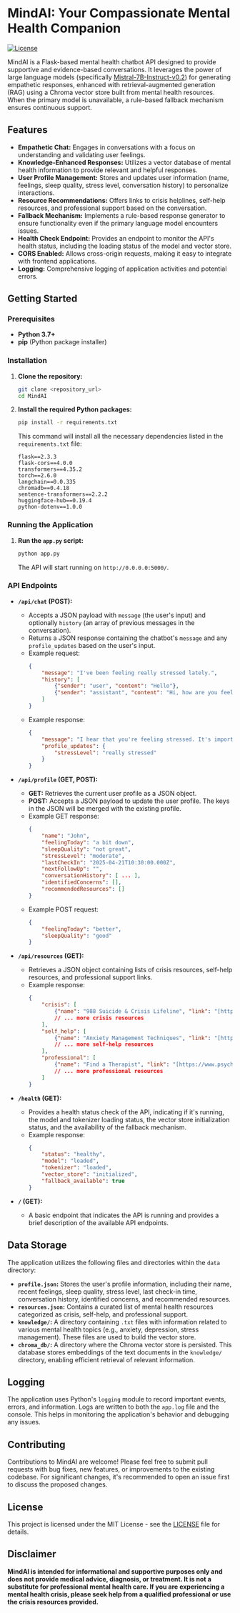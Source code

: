 # MindAI: Your Compassionate Mental Health Companion

[![License](https://img.shields.io/badge/License-MIT-yellow.svg)](https://opensource.org/licenses/MIT)

MindAI is a Flask-based mental health chatbot API designed to provide supportive and evidence-based conversations. It leverages the power of large language models (specifically [Mistral-7B-Instruct-v0.2](https://huggingface.co/mistralai/Mistral-7B-Instruct-v0.2)) for generating empathetic responses, enhanced with retrieval-augmented generation (RAG) using a Chroma vector store built from mental health resources. When the primary model is unavailable, a rule-based fallback mechanism ensures continuous support.

## Features

* **Empathetic Chat:** Engages in conversations with a focus on understanding and validating user feelings.
* **Knowledge-Enhanced Responses:** Utilizes a vector database of mental health information to provide relevant and helpful responses.
* **User Profile Management:** Stores and updates user information (name, feelings, sleep quality, stress level, conversation history) to personalize interactions.
* **Resource Recommendations:** Offers links to crisis helplines, self-help resources, and professional support based on the conversation.
* **Fallback Mechanism:** Implements a rule-based response generator to ensure functionality even if the primary language model encounters issues.
* **Health Check Endpoint:** Provides an endpoint to monitor the API's health status, including the loading status of the model and vector store.
* **CORS Enabled:** Allows cross-origin requests, making it easy to integrate with frontend applications.
* **Logging:** Comprehensive logging of application activities and potential errors.

## Getting Started

### Prerequisites

* **Python 3.7+**
* **pip** (Python package installer)

### Installation

1.  **Clone the repository:**
    ```bash
    git clone <repository_url>
    cd MindAI
    ```

2.  **Install the required Python packages:**
    ```bash
    pip install -r requirements.txt
    ```
    This command will install all the necessary dependencies listed in the `requirements.txt` file:
    ```
    flask==2.3.3
    flask-cors==4.0.0
    transformers==4.35.2
    torch==2.6.0
    langchain==0.0.335
    chromadb==0.4.18
    sentence-transformers==2.2.2
    huggingface-hub==0.19.4
    python-dotenv==1.0.0
    ```

### Running the Application

1.  **Run the `app.py` script:**
    ```bash
    python app.py
    ```
    The API will start running on `http://0.0.0.0:5000/`.

### API Endpoints

* **`/api/chat` (POST):**
    * Accepts a JSON payload with `message` (the user's input) and optionally `history` (an array of previous messages in the conversation).
    * Returns a JSON response containing the chatbot's `message` and any `profile_updates` based on the user's input.
    * Example request:
        ```json
        {
            "message": "I've been feeling really stressed lately.",
            "history": [
                {"sender": "user", "content": "Hello"},
                {"sender": "assistant", "content": "Hi, how are you feeling today?"}
            ]
        }
        ```
    * Example response:
        ```json
        {
            "message": "I hear that you're feeling stressed. It's important to acknowledge those feelings. Have you identified any specific triggers for your stress?",
            "profile_updates": {
                "stressLevel": "really stressed"
            }
        }
        ```

* **`/api/profile` (GET, POST):**
    * **GET:** Retrieves the current user profile as a JSON object.
    * **POST:** Accepts a JSON payload to update the user profile. The keys in the JSON will be merged with the existing profile.
    * Example GET response:
        ```json
        {
            "name": "John",
            "feelingToday": "a bit down",
            "sleepQuality": "not great",
            "stressLevel": "moderate",
            "lastCheckIn": "2025-04-21T10:30:00.000Z",
            "nextFollowUp": "",
            "conversationHistory": [ ... ],
            "identifiedConcerns": [],
            "recommendedResources": []
        }
        ```
    * Example POST request:
        ```json
        {
            "feelingToday": "better",
            "sleepQuality": "good"
        }
        ```

* **`/api/resources` (GET):**
    * Retrieves a JSON object containing lists of crisis resources, self-help resources, and professional support links.
    * Example response:
        ```json
        {
            "crisis": [
                {"name": "988 Suicide & Crisis Lifeline", "link": "[https://988lifeline.org/](https://988lifeline.org/)"},
                // ... more crisis resources
            ],
            "self_help": [
                {"name": "Anxiety Management Techniques", "link": "[https://www.mind.org.uk/information-support/types-of-mental-health-problems/anxiety-and-panic-attacks/self-care/](https://www.mind.org.uk/information-support/types-of-mental-health-problems/anxiety-and-panic-attacks/self-care/)"},
                // ... more self-help resources
            ],
            "professional": [
                {"name": "Find a Therapist", "link": "[https://www.psychologytoday.com/us/therapists](https://www.psychologytoday.com/us/therapists)"},
                // ... more professional resources
            ]
        }
        ```

* **`/health` (GET):**
    * Provides a health status check of the API, indicating if it's running, the model and tokenizer loading status, the vector store initialization status, and the availability of the fallback mechanism.
    * Example response:
        ```json
        {
            "status": "healthy",
            "model": "loaded",
            "tokenizer": "loaded",
            "vector_store": "initialized",
            "fallback_available": true
        }
        ```

* **`/` (GET):**
    * A basic endpoint that indicates the API is running and provides a brief description of the available API endpoints.

## Data Storage

The application utilizes the following files and directories within the `data` directory:

* **`profile.json`:** Stores the user's profile information, including their name, recent feelings, sleep quality, stress level, last check-in time, conversation history, identified concerns, and recommended resources.
* **`resources.json`:** Contains a curated list of mental health resources categorized as crisis, self-help, and professional support.
* **`knowledge/`:** A directory containing `.txt` files with information related to various mental health topics (e.g., anxiety, depression, stress management). These files are used to build the vector store.
* **`chroma_db/`:** A directory where the Chroma vector store is persisted. This database stores embeddings of the text documents in the `knowledge/` directory, enabling efficient retrieval of relevant information.

## Logging

The application uses Python's `logging` module to record important events, errors, and information. Logs are written to both the `app.log` file and the console. This helps in monitoring the application's behavior and debugging any issues.

## Contributing

Contributions to MindAI are welcome! Please feel free to submit pull requests with bug fixes, new features, or improvements to the existing codebase. For significant changes, it's recommended to open an issue first to discuss the proposed changes.

## License

This project is licensed under the MIT License - see the [LICENSE](LICENSE) file for details.

## Disclaimer

**MindAI is intended for informational and supportive purposes only and does not provide medical advice, diagnosis, or treatment. It is not a substitute for professional mental health care. If you are experiencing a mental health crisis, please seek help from a qualified professional or use the crisis resources provided.**
